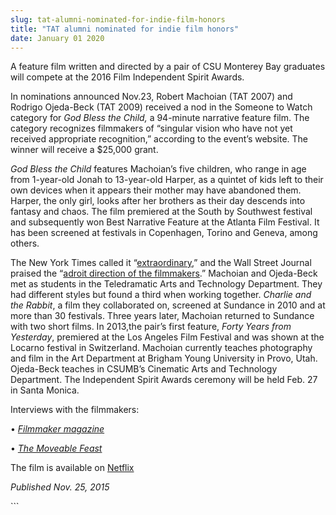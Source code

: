 ```yaml
---
slug: tat-alumni-nominated-for-indie-film-honors
title: "TAT alumni nominated for indie film honors"
date: January 01 2020
---
```


 
<p>
  A feature film written and directed by a pair of CSU Monterey Bay graduates
  will compete at the 2016 Film Independent Spirit Awards.
</p>
<p>
  In nominations announced Nov.23, Robert Machoian &#40;TAT 2007&#41; and
  Rodrigo Ojeda&#45;Beck &#40;TAT 2009&#41; received a nod in the Someone to
  Watch category for <em>God Bless the Child,</em> a 94&#45;minute narrative
  feature film. The category recognizes filmmakers of “singular vision who have
  not yet received appropriate recognition,” according to the event’s website.
  The winner will receive a $25,000 grant.
</p>
<p>
  <em>God Bless the Child</em> features Machoian’s five children, who range in
  age from 1&#45;year&#45;old Jonah to 13&#45;year&#45;old Harper, as a quintet
  of kids left to their own devices when it appears their mother may have
  abandoned them. Harper, the only girl, looks after her brothers as their day
  descends into fantasy and chaos. The film premiered at the South by Southwest
  festival and subsequently won Best Narrative Feature at the Atlanta Film
  Festival. It has been screened at festivals in Copenhagen, Torino and Geneva,
  among others.
</p>
<p>
  The New York Times called it “<a
    href="https://www.nytimes.com/2015/08/07/movies/review&#45;god&#45;bless&#45;the&#45;child&#45;follows&#45;neglected&#45;siblings&#45;at&#45;play.html?_r=1"
    >extraordinary</a
  >,” and the Wall Street Journal praised the “<a
    href="https://www.wsj.com/articles/a&#45;comedians&#45;look&#45;at&#45;a&#45;mentor&#45;plus&#45;70mm&#45;classics&#45;1438812309"
    >adroit direction of the filmmakers</a
  >.” Machoian and Ojeda&#45;Beck met as students in the Teledramatic Arts and
  Technology Department. They had different styles but found a third when
  working together. <em>Charlie and the Rabbit</em>, a film they collaborated
  on, screened at Sundance in 2010 and at more than 30 festivals. Three years
  later, Machoian returned to Sundance with two short films. In 2013,the pair’s
  first feature, <em>Forty Years from Yesterday</em>, premiered at the Los
  Angeles Film Festival and was shown at the Locarno festival in Switzerland.
  Machoian currently teaches photography and film in the Art Department at
  Brigham Young University in Provo, Utah. Ojeda&#45;Beck teaches in CSUMB’s
  Cinematic Arts and Technology Department. The Independent Spirit Awards
  ceremony will be held Feb. 27 in Santa Monica.
</p>
<p>Interviews with the filmmakers:</p>
<p>
  •
  <em
    ><a
      href="https://filmmakermagazine.com/93626&#45;five&#45;questions&#45;with&#45;god&#45;bless&#45;the&#45;child&#45;directors&#45;robert&#45;machoian&#45;and&#45;rodrigo&#45;ojeda&#45;beck/#.VlX2h2SrSis"
      >Filmmaker magazine</a
    ></em
  >
</p>
<p>
  •
  <em
    ><a
      href="https://moveablefest.com/moveable_fest/2015/03/robert&#45;machoian&#45;rodrigo&#45;ojeda&#45;beck&#45;god&#45;bless&#45;the&#45;child.html"
      >The Moveable Feast</a
    ></em
  >
</p>
<p>
  The film is available on
  <a href="https://www.netflix.com/watch/80062688">Netflix</a>
</p>
<p><em>Published Nov. 25, 2015</em></p>
```
